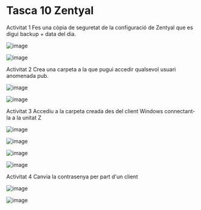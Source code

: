 # Tasca 10 Zentyal

Activitat 1
Fes una còpia de seguretat de la configuració de Zentyal que es digui backup + data del dia.

![image](https://github.com/user-attachments/assets/37eb9e53-10cc-402b-a9c5-8a99c0b9fe10)

![image](https://github.com/user-attachments/assets/8108b3b6-280c-44ca-ac4c-a5d6743c12c2)

Activitat 2
Crea una carpeta a la que pugui accedir qualsevol usuari anomenada pub.

![image](https://github.com/user-attachments/assets/a536a410-62aa-49b5-baed-c257e96ea3d6)

![image](https://github.com/user-attachments/assets/612fa86b-5b5f-4d41-998b-1ba96e086399)

Activitat 3
Accediu a la carpeta creada des del client Windows connectant-la a la unitat Z

![image](https://github.com/user-attachments/assets/5a501727-e64c-4703-b326-c076d4058baa)

![image](https://github.com/user-attachments/assets/d231e256-6b70-4db3-a944-a04d5e477428)

![image](https://github.com/user-attachments/assets/0df1d743-ea86-485a-8b57-d3577e1c1430)

![image](https://github.com/user-attachments/assets/f70dfa87-7259-4592-84d6-7c6af223d951)

Activitat 4
Canvia la contrasenya per part d'un client 

![image](https://github.com/user-attachments/assets/5ad085cb-c6ad-4a5a-a94e-722ed824ff81)

![image](https://github.com/user-attachments/assets/67349fd2-1b82-4bd3-b2e4-03e72f0c178c)
